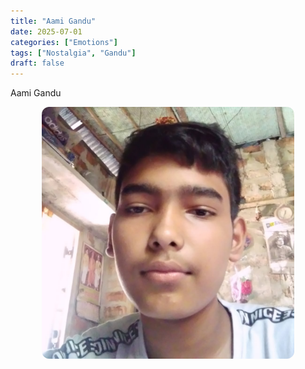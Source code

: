 ```yaml
---
title: "Aami Gandu"
date: 2025-07-01
categories: ["Emotions"]
tags: ["Nostalgia", "Gandu"]
draft: false
---
```


Aami Gandu

<p align="center">
  <img src="/images/aami-gandu.jpg" alt="Aami Gandu" style="max-width: 80%; border-radius: 12px;">
</p>